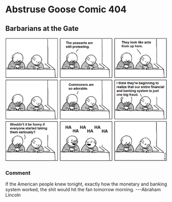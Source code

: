 # Abstruse Goose Comic 404
## Barbarians at the Gate

![image](comics/barbarians_at_the_gated_community.png)
### Comment
If the American people knew tonight, exactly how the monetary and banking system worked, the shit would hit the fan tomorrow morning. ---Abraham Lincoln
